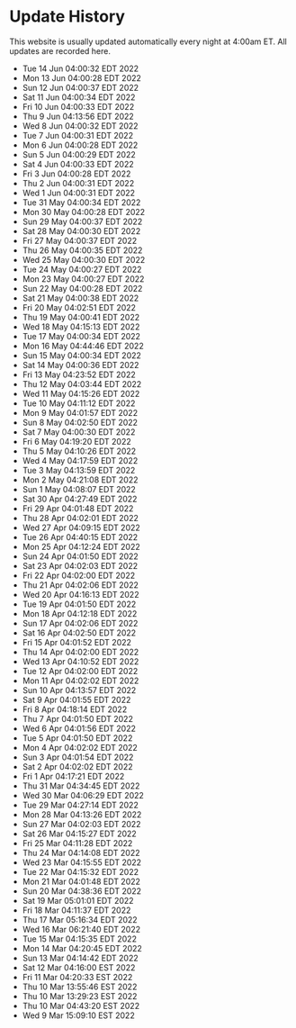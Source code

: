 # Update History

This website is usually updated automatically every night at 4:00am ET. All updates are recorded here.

- Tue 14 Jun 04:00:32 EDT 2022
- Mon 13 Jun 04:00:28 EDT 2022
- Sun 12 Jun 04:00:37 EDT 2022
- Sat 11 Jun 04:00:34 EDT 2022
- Fri 10 Jun 04:00:33 EDT 2022
- Thu  9 Jun 04:13:56 EDT 2022
- Wed  8 Jun 04:00:32 EDT 2022
- Tue  7 Jun 04:00:31 EDT 2022
- Mon  6 Jun 04:00:28 EDT 2022
- Sun  5 Jun 04:00:29 EDT 2022
- Sat  4 Jun 04:00:33 EDT 2022
- Fri  3 Jun 04:00:28 EDT 2022
- Thu  2 Jun 04:00:31 EDT 2022
- Wed  1 Jun 04:00:31 EDT 2022
- Tue 31 May 04:00:34 EDT 2022
- Mon 30 May 04:00:28 EDT 2022
- Sun 29 May 04:00:37 EDT 2022
- Sat 28 May 04:00:30 EDT 2022
- Fri 27 May 04:00:37 EDT 2022
- Thu 26 May 04:00:35 EDT 2022
- Wed 25 May 04:00:30 EDT 2022
- Tue 24 May 04:00:27 EDT 2022
- Mon 23 May 04:00:27 EDT 2022
- Sun 22 May 04:00:28 EDT 2022
- Sat 21 May 04:00:38 EDT 2022
- Fri 20 May 04:02:51 EDT 2022
- Thu 19 May 04:00:41 EDT 2022
- Wed 18 May 04:15:13 EDT 2022
- Tue 17 May 04:00:34 EDT 2022
- Mon 16 May 04:44:46 EDT 2022
- Sun 15 May 04:00:34 EDT 2022
- Sat 14 May 04:00:36 EDT 2022
- Fri 13 May 04:23:52 EDT 2022
- Thu 12 May 04:03:44 EDT 2022
- Wed 11 May 04:15:26 EDT 2022
- Tue 10 May 04:11:12 EDT 2022
- Mon  9 May 04:01:57 EDT 2022
- Sun  8 May 04:02:50 EDT 2022
- Sat  7 May 04:00:30 EDT 2022
- Fri  6 May 04:19:20 EDT 2022
- Thu  5 May 04:10:26 EDT 2022
- Wed  4 May 04:17:59 EDT 2022
- Tue  3 May 04:13:59 EDT 2022
- Mon  2 May 04:21:08 EDT 2022
- Sun  1 May 04:08:07 EDT 2022
- Sat 30 Apr 04:27:49 EDT 2022
- Fri 29 Apr 04:01:48 EDT 2022
- Thu 28 Apr 04:02:01 EDT 2022
- Wed 27 Apr 04:09:15 EDT 2022
- Tue 26 Apr 04:40:15 EDT 2022
- Mon 25 Apr 04:12:24 EDT 2022
- Sun 24 Apr 04:01:50 EDT 2022
- Sat 23 Apr 04:02:03 EDT 2022
- Fri 22 Apr 04:02:00 EDT 2022
- Thu 21 Apr 04:02:06 EDT 2022
- Wed 20 Apr 04:16:13 EDT 2022
- Tue 19 Apr 04:01:50 EDT 2022
- Mon 18 Apr 04:12:18 EDT 2022
- Sun 17 Apr 04:02:06 EDT 2022
- Sat 16 Apr 04:02:50 EDT 2022
- Fri 15 Apr 04:01:52 EDT 2022
- Thu 14 Apr 04:02:00 EDT 2022
- Wed 13 Apr 04:10:52 EDT 2022
- Tue 12 Apr 04:02:00 EDT 2022
- Mon 11 Apr 04:02:02 EDT 2022
- Sun 10 Apr 04:13:57 EDT 2022
- Sat  9 Apr 04:01:55 EDT 2022
- Fri  8 Apr 04:18:14 EDT 2022
- Thu  7 Apr 04:01:50 EDT 2022
- Wed  6 Apr 04:01:56 EDT 2022
- Tue  5 Apr 04:01:50 EDT 2022
- Mon  4 Apr 04:02:02 EDT 2022
- Sun  3 Apr 04:01:54 EDT 2022
- Sat  2 Apr 04:02:02 EDT 2022
- Fri  1 Apr 04:17:21 EDT 2022
- Thu 31 Mar 04:34:45 EDT 2022
- Wed 30 Mar 04:06:29 EDT 2022
- Tue 29 Mar 04:27:14 EDT 2022
- Mon 28 Mar 04:13:26 EDT 2022
- Sun 27 Mar 04:02:03 EDT 2022
- Sat 26 Mar 04:15:27 EDT 2022
- Fri 25 Mar 04:11:28 EDT 2022
- Thu 24 Mar 04:14:08 EDT 2022
- Wed 23 Mar 04:15:55 EDT 2022
- Tue 22 Mar 04:15:32 EDT 2022
- Mon 21 Mar 04:01:48 EDT 2022
- Sun 20 Mar 04:38:36 EDT 2022
- Sat 19 Mar 05:01:01 EDT 2022
- Fri 18 Mar 04:11:37 EDT 2022
- Thu 17 Mar 05:16:34 EDT 2022
- Wed 16 Mar 06:21:40 EDT 2022
- Tue 15 Mar 04:15:35 EDT 2022
- Mon 14 Mar 04:20:45 EDT 2022
- Sun 13 Mar 04:14:42 EDT 2022
- Sat 12 Mar 04:16:00 EST 2022
- Fri 11 Mar 04:20:33 EST 2022
- Thu 10 Mar 13:55:46 EST 2022
- Thu 10 Mar 13:29:23 EST 2022
- Thu 10 Mar 04:43:20 EST 2022
- Wed  9 Mar 15:09:10 EST 2022
